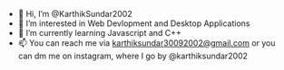 - 👋 Hi, I’m @KarthikSundar2002
- 👀 I’m interested in Web Devlopment and Desktop Applications
- 🌱 I’m currently learning Javascript and C++
- 📫 You can reach me via karthiksundar30092002@gmail.com or you can dm me on instagram, where I go by @karthiksundar2002


